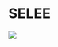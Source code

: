 # SELEE

<img src="https://img.shields.io/badge/Android-3DDC84?style=flat-square&logo=Android&logoColor=white"/>
